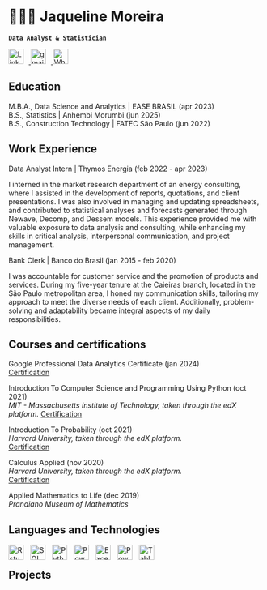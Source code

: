 # 👩🏻‍💻 Jaqueline Moreira
**`Data Analyst & Statistician`**

<p align="left">
    <a href="https://www.linkedin.com/in/jaqueline-v-moreira">
        <img 
            alt="Linked in" 
            title="Check it out"
            width="30px" 
            style="padding-right: 10px;"  
            src="https://cdn.jsdelivr.net/gh/devicons/devicon@latest/icons/linkedin/linkedin-original.svg"
        />
    </a>
    <a href="mailto:moreirajq@gmail.com?">
        <img 
            alt="gmail" 
            title="Mail me"
            width="30px" 
            style="padding-right: 10px;"  
            src="https://img.icons8.com/?size=100&id=qyRpAggnV0zH&format=png&color=000000"
        />
    </a> 
    <a href="https://api.whatsapp.com/send?phone=5511971334265">
        <img 
            alt="Whatsapp" 
            title="let's chat"
            width="30px" 
            style="padding-right: 10px;"  
            src="https://th.bing.com/th/id/R.85becb35e8864e42a5796fd8e240fbfb?rik=TqV4Uo4fOZoTQg&riu=http%3a%2f%2fpngimg.com%2fuploads%2fwhatsapp%2fwhatsapp_PNG21.png%3fi%3d1&ehk=xD%2fo%2fmwrZT1%2fU7NQMpApFGMqe0mlFCp5Tf5G8U0df%2bc%3d&risl=&pid=ImgRaw&r=0%22"
        />
    </a>
</p>

## Education  

M.B.A., Data Science and Analytics | EASE BRASIL (apr 2023)  
B.S., Statistics | Anhembi Morumbi (jun 2025)  
B.S., Construction Technology |  FATEC São Paulo (jun 2022)

## Work Experience
Data Analyst Intern | Thymos Energia (feb 2022 - apr 2023)

I interned in the market research department of an energy consulting, where I assisted in the development of reports, quotations, and client presentations. I was also involved in managing and updating spreadsheets, and contributed to statistical analyses and forecasts generated through Newave, Decomp, and Dessem models. This experience provided me with valuable exposure to data analysis and consulting, while enhancing my skills in critical analysis, interpersonal communication, and project management.

Bank Clerk | Banco do Brasil (jan 2015 - feb 2020)

I was accountable for customer service and the promotion of products and services. During my five-year tenure at the Caieiras branch, located in the São Paulo metropolitan area, I honed my communication skills, tailoring my approach to meet the diverse needs of each client. Additionally, problem-solving and adaptability became integral aspects of my daily responsibilities.

## Courses and certifications

Google Professional Data Analytics Certificate (jan 2024)  
[Certification](https://www.coursera.org/account/accomplishments/professional-cert/E4Z83E6DA68B)


Introduction To Computer Science and Programming Using Python (oct 2021)  
*MIT -  Massachusetts Institute of Technology, taken through the edX platform.* 
[Certification](https://courses.edx.org/certificates/ca3b3e6e3b184074b0903dde0198fec6)

Introduction To Probability (oct 2021)    
*Harvard University, taken through the edX platform.*   
[Certification](https://courses.edx.org/certificates/2fdf33977dda4e5fbebd7b121e1615d9)


Calculus Applied (nov 2020)  
*Harvard University, taken through the edX platform.*  
[Certification](https://courses.edx.org/certificates/e1721d122b6b406ba622e530ef278008)

Applied Mathematics to Life (dec 2019)  
*Prandiano Museum of Mathematics*


## Languages and Technologies

<img 
    align="left" 
    alt="Rstudio"
    title="Rstudio" 
    width="30px" 
    style="padding-right: 10px;" 
    src="https://cdn.jsdelivr.net/gh/devicons/devicon@latest/icons/rstudio/rstudio-original.svg" 
/>
<img 
    align="left" 
    alt="SQL" 
    title="SQL"
    width="30px" 
    style="padding-right: 10px;" 
    src="https://cdn.jsdelivr.net/gh/devicons/devicon@latest/icons/azuresqldatabase/azuresqldatabase-original.svg" 
/>
<img 
    align="left" 
    alt="Python" 
    title="Python"
    width="30px" 
    style="padding-right: 10px;" 
    src="https://cdn.jsdelivr.net/gh/devicons/devicon@latest/icons/python/python-original.svg" 
/>
<img 
    align="left" 
    alt="PowerBI"
    title="PowerBI" 
    width="30px" 
    style="padding-right: 10px;" 
    src="https://img.icons8.com/?size=100&id=Ny0t2MYrJ70p&format=png&color=000000" 
/>
<img 
    align="left" 
    alt="Excel"
    title="Excel" 
    width="30px" 
    style="padding-right: 10px;" 
    src="https://img.icons8.com/?size=100&id=13654&format=png&color=000000" 
/>
<img 
    align="left" 
    alt="PowerPoint" 
    title="PowerPoint"
    width="30px" 
    style="padding-right: 10px;" 
    src="https://img.icons8.com/?size=100&id=81726&format=png&color=000000" 
/>

<img 
    align="left" 
    alt="Tableau" 
    title="Tableau"
    width="30px" 
    style="padding-right: 10px;" 
    src="https://img.icons8.com/?size=100&id=9Kvi1p1F0tUo&format=png&color=000000" 
/>
</p>
<br/>

## Projects
